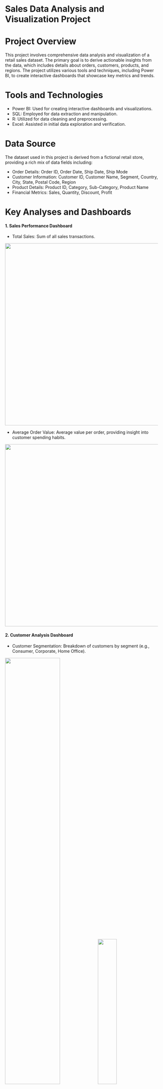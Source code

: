 
# Sales Data Analysis and Visualization Project

# Project Overview
This project involves comprehensive data analysis and visualization of a retail sales dataset. The primary goal is to derive actionable insights from the data, which includes details about orders, customers, products, and regions. The project utilizes various tools and techniques, including Power BI, to create interactive dashboards that showcase key metrics and trends.


# Tools and Technologies 
- Power BI: Used for creating interactive dashboards and visualizations.
- SQL: Employed for data extraction and manipulation.
- R: Utilized for data cleaning and preprocessing.
- Excel: Assisted in initial data exploration and verification.

# Data Source
The dataset used in this project is derived from a fictional retail store, providing a rich mix of data fields including:
- Order Details: Order ID, Order Date, Ship Date, Ship Mode
- Customer Information: Customer ID, Customer Name, Segment, Country, City, State, Postal Code, Region
- Product Details: Product ID, Category, Sub-Category, Product Name
- Financial Metrics: Sales, Quantity, Discount, Profit

# Key Analyses and Dashboards
#### 1. Sales Performance Dashboard
- Total Sales: Sum of all sales transactions.
<img src="src/Visualization (Dashboards)/Total_Sales-Line_Chart.png" width="600">

- Average Order Value: Average value per order, providing insight into customer spending habits.
<img src="src/Visualization (Dashboards)/Avg_Order_Val-Stacked_Area_Chart.png" width="600">

#### 2. Customer Analysis Dashboard
- Customer Segmentation: Breakdown of customers by segment (e.g., Consumer, Corporate, Home Office).
<p float="left">
<img src="src/Visualization (Dashboards)/Sales_By_Segment-Stacked_Chart.png" width="60%">
<img src="src/Visualization (Dashboards)/Customer_Count_By_Segment-Table.png" width="35%">
</p>

#### 3. Product Performance Dashboard
- Top 5 Total Sales: Top 5 Products By Sales amount via Product Name.
<img src="src/Visualization (Dashboards)/Top_5_Prod_Sales-Barchart.png" width="600">

- Category Performance: Analysis of sales by product category and sub-category.
<img src="src/Visualization (Dashboards)/Sales_By_Cat-Stacked_Column_Chart.png" width="600">

#### 4. Regional Sales Dashboard
- Sales by Region: Comparison of sales performance across different geographic regions.
- Market Share: Analysis of the market share within various regions.
<img src="src/Visualization (Dashboards)/Market_Share_Analysis-Pie_Chart-And_Interactive_Map.png" width="600">


# How to Use
- Data Preparation: The Dataset is already prepared when you run the R-code but you can also ensure the dataset is cleaned further and formatted correctly where you deem necessary.
- Preprocessing can be done using tools like Excel, R or Python (with pandas), in this case I used R to prepare the dataset.
- Machine Learning is also used in the project to perform statistical analysis and/or predictive modelling
- Import Data: Load the dataset into Power BI or another preferred data visualization tool (e.g. Tableau).
- Dashboard Creation: Use the provided DAX formulas and visualization guidelines that I've already done to build the dashboards otherwise create your own.
- Analysis and Interpretation: Utilize the dashboards to derive insights and make data-driven decisions.

# Project Files
- Data: The raw excel dataset and any processed versions.
- Scripts: R and SQL scripts used for data cleaning and preprocessing.
- Power BI Files: Power BI project files containing the dashboards.


### Summary of Market Share Analysis:

#### 1. Dominant Regions: 
- Certain regions, such as 'West' and 'East', contribute significantly to overall sales, accounting for a substantial portion of the total market share. These regions are the primary revenue drivers and represent strongholds for the business.

#### 2. Emerging Markets: 
- Regions like 'Central' have shown promising growth but still hold a smaller share of the market. These areas represent potential growth opportunities where targeted marketing and sales strategies could be implemented to increase market penetration.

#### 3. Underperforming Regions:
- The 'South' region, have relatively shown to have low market share. These regions may require further investigation to understand the challenges and develop strategies to enhance performance.

# Conclusion
- This project demonstrates the practical application of data analytics and visualization techniques to understand business performance, customer behavior, and market trends. 
- The insights gained can help businesses make informed decisions and strategize for future growth.

# License
This project is licensed under the MIT License - see the LICENSE file for details or click [here](https://github.com/robert-solomon12/Data_Analysis_Visualization_Superstore_Sales/blob/master/LICENSE).

# Acknowledgments
Special thanks to Kaggle for providing the Superstore Sales Dataset used in this project which is located in the 'Dataset' directory of this project or can be found on the Kaggle website when you click [here](https://www.kaggle.com/datasets/vivek468/superstore-dataset-final).
